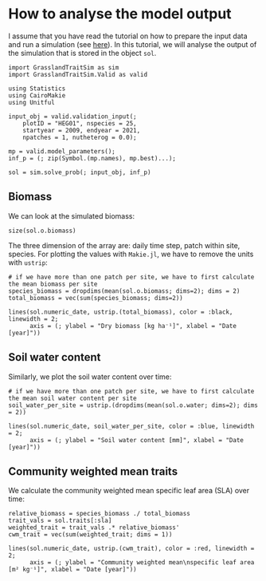 # How to analyse the model output

I assume that you have read the tutorial on how to prepare the input data and run a simulation (see [here](@ref "How to prepare the input data to start a simulation")). In this tutorial, we will analyse the output of the simulation that is stored in the object `sol`.


```@example output
import GrasslandTraitSim as sim
import GrasslandTraitSim.Valid as valid

using Statistics
using CairoMakie
using Unitful

input_obj = valid.validation_input(;
    plotID = "HEG01", nspecies = 25,
    startyear = 2009, endyear = 2021,
    npatches = 1, nutheterog = 0.0);

mp = valid.model_parameters();
inf_p = (; zip(Symbol.(mp.names), mp.best)...);

sol = sim.solve_prob(; input_obj, inf_p)
```


## Biomass

We can look at the simulated biomass:

```@example output
size(sol.o.biomass)
```

The three dimension of the array are: daily time step, patch within site, species. 
For plotting the values with `Makie.jl`, we have to remove the units with `ustrip`:

```@example output
# if we have more than one patch per site, we have to first calculate the mean biomass per site
species_biomass = dropdims(mean(sol.o.biomass; dims=2); dims = 2)
total_biomass = vec(sum(species_biomass; dims=2))

lines(sol.numeric_date, ustrip.(total_biomass), color = :black, linewidth = 2;
      axis = (; ylabel = "Dry biomass [kg ha⁻¹]", xlabel = "Date [year]"))
```

## Soil water content

Similarly, we plot the soil water content over time:

```@example output
# if we have more than one patch per site, we have to first calculate the mean soil water content per site
soil_water_per_site = ustrip.(dropdims(mean(sol.o.water; dims=2); dims = 2))

lines(sol.numeric_date, soil_water_per_site, color = :blue, linewidth = 2;
      axis = (; ylabel = "Soil water content [mm]", xlabel = "Date [year]"))
```

## Community weighted mean traits

We calculate the community weighted mean specific leaf area (SLA) over time:

```@example output
relative_biomass = species_biomass ./ total_biomass
trait_vals = sol.traits[:sla]
weighted_trait = trait_vals .* relative_biomass'
cwm_trait = vec(sum(weighted_trait; dims = 1))

lines(sol.numeric_date, ustrip.(cwm_trait), color = :red, linewidth = 2;
      axis = (; ylabel = "Community weighted mean\nspecific leaf area [m² kg⁻¹]", xlabel = "Date [year]"))
```